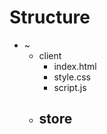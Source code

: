 # Structure

 - ~
	 - client
		 - index.html
		 - style.css
		 - script.js
	 - store
		 - 

<!--stackedit_data:
eyJoaXN0b3J5IjpbNTg2NTc0NDkwXX0=
-->